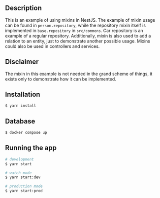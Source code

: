 ## Description

This is an example of using mixins in NestJS. The example of mixin usage can be found in `person.repository`, while the repository mixin itself is implemented in `base.repository` in `src/commons`. Car repository is an example of a regular repository.
Additionally, mixin is also used to add a relation to an entity, just to demonstrate another possible usage.
Mixins could also be used in controllers and services. 

## Disclaimer
The mixin in this example is not needed in the grand scheme of things, it exists only to demonstrate how it can be implemented.

## Installation

```bash
$ yarn install
```

## Database

```bash
$ docker compose up
```

## Running the app

```bash
# development
$ yarn start

# watch mode
$ yarn start:dev

# production mode
$ yarn start:prod
```
